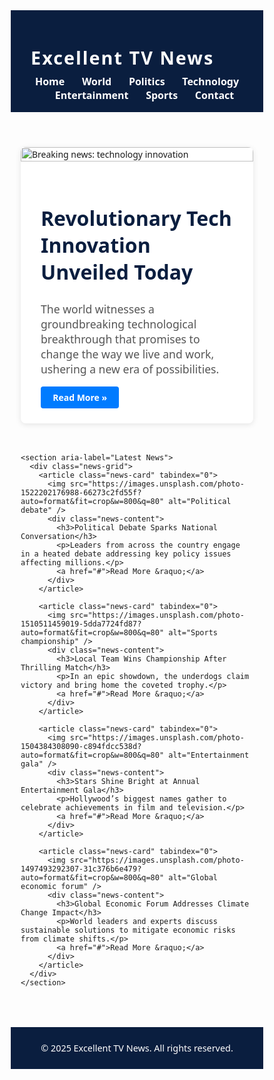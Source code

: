 <!DOCTYPE html>
<html lang="en">
<head>
  <meta charset="UTF-8" />
  <meta name="viewport" content="width=device-width, initial-scale=1" />
  <title>Excellent TV News</title>
  <style>
    /* Reset & basics */
    * {
      margin: 0;
      padding: 0;
      box-sizing: border-box;
      font-family: 'Segoe UI', Tahoma, Geneva, Verdana, sans-serif;
    }

    body {
      background: #f5f5f5;
      color: #222;
      line-height: 1.6;
    }

    a {
      color: #007bff;
      text-decoration: none;
    }
    a:hover {
      text-decoration: underline;
    }

    /* Header */
    header {
      background-color: #0a1e3f;
      color: white;
      padding: 1rem 2rem;
      display: flex;
      align-items: center;
      justify-content: space-between;
      flex-wrap: wrap;
    }

    header h1 {
      font-size: 1.8rem;
      letter-spacing: 2px;
      font-weight: 700;
      cursor: default;
    }

    nav {
      margin-top: 0.5rem;
    }

    nav a {
      color: white;
      margin-left: 1.5rem;
      font-weight: 600;
      font-size: 1rem;
    }

    nav a:first-child {
      margin-left: 0;
    }

    /* Container */
    .container {
      max-width: 1100px;
      margin: 2rem auto;
      padding: 0 1rem;
    }

    /* Featured Article */
    .featured {
      background: white;
      border-radius: 8px;
      overflow: hidden;
      display: flex;
      flex-wrap: wrap;
      box-shadow: 0 2px 10px rgb(0 0 0 / 0.1);
      margin-bottom: 3rem;
    }

    .featured img {
      width: 100%;
      max-height: 350px;
      object-fit: cover;
      flex: 1 1 400px;
    }

    .featured-content {
      flex: 1 1 500px;
      padding: 1.5rem 2rem;
      display: flex;
      flex-direction: column;
      justify-content: center;
    }

    .featured-content h2 {
      font-size: 2rem;
      margin-bottom: 0.5rem;
      color: #0a1e3f;
    }

    .featured-content p {
      font-size: 1.1rem;
      color: #555;
      margin-bottom: 1rem;
    }

    .featured-content a {
      align-self: flex-start;
      background-color: #007bff;
      color: white;
      padding: 0.5rem 1.2rem;
      border-radius: 4px;
      font-weight: 600;
      transition: background-color 0.3s ease;
    }

    .featured-content a:hover {
      background-color: #0056b3;
    }

    /* News Grid */
    .news-grid {
      display: grid;
      grid-template-columns: repeat(auto-fit,minmax(280px,1fr));
      gap: 2rem;
    }

    .news-card {
      background: white;
      border-radius: 8px;
      box-shadow: 0 1px 6px rgb(0 0 0 / 0.1);
      overflow: hidden;
      display: flex;
      flex-direction: column;
      transition: transform 0.3s ease;
    }

    .news-card:hover {
      transform: translateY(-5px);
      box-shadow: 0 4px 20px rgb(0 0 0 / 0.15);
    }

    .news-card img {
      width: 100%;
      height: 160px;
      object-fit: cover;
    }

    .news-content {
      padding: 1rem 1.2rem;
      flex-grow: 1;
      display: flex;
      flex-direction: column;
    }

    .news-content h3 {
      font-size: 1.25rem;
      color: #0a1e3f;
      margin-bottom: 0.5rem;
      flex-grow: 1;
    }

    .news-content p {
      font-size: 0.95rem;
      color: #666;
      margin-bottom: 1rem;
      flex-grow: 1;
    }

    .news-content a {
      align-self: flex-start;
      font-weight: 600;
      color: #007bff;
      border-bottom: 1px solid transparent;
      transition: border-bottom-color 0.3s ease;
    }

    .news-content a:hover {
      border-bottom-color: #007bff;
    }

    /* Footer */
    footer {
      background-color: #0a1e3f;
      color: white;
      text-align: center;
      padding: 1.5rem 1rem;
      margin-top: 4rem;
      font-size: 0.9rem;
    }

    /* Responsive adjustments */
    @media (max-width: 768px) {
      header {
        justify-content: center;
        text-align: center;
      }
      nav {
        width: 100%;
        margin-top: 0.5rem;
      }
      nav a {
        margin: 0 0.75rem;
        font-size: 0.95rem;
      }
    }
  </style>
</head>
<body>
  <header>
    <h1>Excellent TV News</h1>
    <nav>
      <a href="#">Home</a>
      <a href="#">World</a>
      <a href="#">Politics</a>
      <a href="#">Technology</a>
      <a href="#">Entertainment</a>
      <a href="#">Sports</a>
      <a href="#">Contact</a>
    </nav>
  </header>

  <main class="container">
    <section class="featured" aria-label="Featured News">
      <img src="https://images.unsplash.com/photo-1506744038136-46273834b3fb?auto=format&fit=crop&w=800&q=80" alt="Breaking news: technology innovation" />
      <div class="featured-content">
        <h2>Revolutionary Tech Innovation Unveiled Today</h2>
        <p>The world witnesses a groundbreaking technological breakthrough that promises to change the way we live and work, ushering a new era of possibilities.</p>
        <a href="#">Read More &raquo;</a>
      </div>
    </section>

    <section aria-label="Latest News">
      <div class="news-grid">
        <article class="news-card" tabindex="0">
          <img src="https://images.unsplash.com/photo-1522202176988-66273c2fd55f?auto=format&fit=crop&w=800&q=80" alt="Political debate" />
          <div class="news-content">
            <h3>Political Debate Sparks National Conversation</h3>
            <p>Leaders from across the country engage in a heated debate addressing key policy issues affecting millions.</p>
            <a href="#">Read More &raquo;</a>
          </div>
        </article>

        <article class="news-card" tabindex="0">
          <img src="https://images.unsplash.com/photo-1510511459019-5dda7724fd87?auto=format&fit=crop&w=800&q=80" alt="Sports championship" />
          <div class="news-content">
            <h3>Local Team Wins Championship After Thrilling Match</h3>
            <p>In an epic showdown, the underdogs claim victory and bring home the coveted trophy.</p>
            <a href="#">Read More &raquo;</a>
          </div>
        </article>

        <article class="news-card" tabindex="0">
          <img src="https://images.unsplash.com/photo-1504384308090-c894fdcc538d?auto=format&fit=crop&w=800&q=80" alt="Entertainment gala" />
          <div class="news-content">
            <h3>Stars Shine Bright at Annual Entertainment Gala</h3>
            <p>Hollywood’s biggest names gather to celebrate achievements in film and television.</p>
            <a href="#">Read More &raquo;</a>
          </div>
        </article>

        <article class="news-card" tabindex="0">
          <img src="https://images.unsplash.com/photo-1497493292307-31c376b6e479?auto=format&fit=crop&w=800&q=80" alt="Global economic forum" />
          <div class="news-content">
            <h3>Global Economic Forum Addresses Climate Change Impact</h3>
            <p>World leaders and experts discuss sustainable solutions to mitigate economic risks from climate shifts.</p>
            <a href="#">Read More &raquo;</a>
          </div>
        </article>
      </div>
    </section>
  </main>

  <footer>
    &copy; 2025 Excellent TV News. All rights reserved.
  </footer>
</body>
</html>
